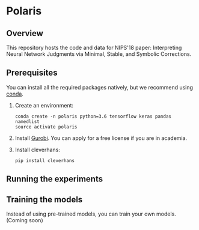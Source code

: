 # Polaris

## Overview

This repository hosts the code and data for NIPS'18 paper: Interpreting Neural Network Judgments via Minimal, Stable, and Symbolic Corrections.

## Prerequisites

You can install all the required packages natively, but we recommend using [conda](https://conda.io/miniconda.html).

1. Create an environment:

   ```
   conda create -n polaris python=3.6 tensorflow keras pandas namedlist
   source activate polaris
   ```
2. Install [Gurobi](http://www.gurobi.com/). You can apply for a free license if you are in academia.
3. Install cleverhans:
   ```
   pip install cleverhans
   ```
## Running the experiments

## Training the models

Instead of using pre-trained models, you can train your own models. (Coming soon)